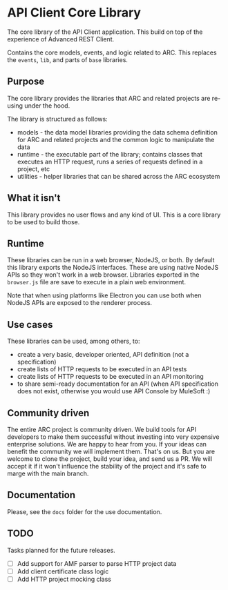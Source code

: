 # API Client Core Library

The core library of the API Client application. This build on top of the experience of Advanced REST Client.

Contains the core models, events, and logic related to ARC. This replaces the `events`, `lib`, and parts of `base` libraries.

## Purpose

The core library provides the libraries that ARC and related projects are re-using under the hood.

The library is structured as follows:

- models - the data model libraries providing the data schema definition for ARC and related projects and the common logic to manipulate the data
- runtime - the executable part of the library; contains classes that executes an HTTP request, runs a series of requests defined in a project, etc
- utilities - helper libraries that can be shared across the ARC ecosystem

## What it isn't

This library provides no user flows and any kind of UI. This is a core library to be used to build those.

## Runtime

These libraries can be run in a web browser, NodeJS, or both. By default this library exports the NodeJS interfaces. These are using native NodeJS APIs so they won't work in a web browser.
Libraries exported in the `browser.js` file are save to execute in a plain web environment.

Note that when using platforms like Electron you can use both when NodeJS APIs are exposed to the renderer process.

## Use cases

These libraries can be used, among others, to:

- create a very basic, developer oriented, API definition (not a specification)
- create lists of HTTP requests to be executed in an API tests
- create lists of HTTP requests to be executed in an API monitoring
- to share semi-ready documentation for an API (when API specification does not exist, otherwise you would use API Console by MuleSoft :)

## Community driven

The entire ARC project is community driven. We build tools for API developers to make them successful without investing into very expensive enterprise solutions. We are happy to hear from you. If your ideas can benefit the community we will implement them. That's on us. But you are welcome to clone the project, build your idea, and send us a PR. We will accept it if it won't influence the stability of the project and it's safe to marge with the main branch.

## Documentation

Please, see the `docs` folder for the use documentation.

## TODO

Tasks planned for the future releases.

- [ ] Add support for AMF parser to parse HTTP project data
- [ ] Add client certificate class logic
- [ ] Add HTTP project mocking class
